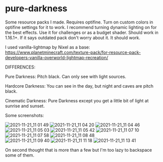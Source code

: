 # pure-darkness
Some resource packs I made. Requires optifine. Turn on custom colors in optifine settings for it to work.
I recommend turning dynamic lighting on for the best effects.
Use it for challenges or as a budget shader.
Should work in 1.16.1+. If it says outdated pack don't worry about it. It should work.

I used vanilla-lightmap by Nixel as a base: https://www.planetminecraft.com/texture-pack/for-resource-pack-developers-vanilla-overworld-lightmap-recreation/

DIFFERENCES:

Pure Darkness: Pitch black. Can only see with light sources.

Hardcore Darkness: You can see in the day, but night and caves are pitch black.

Cinematic Darkness: Pure Darkness except you get a little bit of light at sunrise and sunset.



Some screenshots:

![2021-11-21_11 01 49](https://user-images.githubusercontent.com/94314052/142770532-5b52e269-8e9e-4891-92bc-f4923968a531.png)
![2021-11-21_11 04 20](https://user-images.githubusercontent.com/94314052/142770540-6e874c31-2579-46d4-bf62-e7fccffb4a7b.png)
![2021-11-21_11 04 46](https://user-images.githubusercontent.com/94314052/142770581-dec8cce9-4408-49e2-9109-bd61aa4eab40.png)
![2021-11-21_11 05 03](https://user-images.githubusercontent.com/94314052/142770586-0c3cb06d-63f3-49cd-b33c-75d4f231d164.png)
![2021-11-21_11 05 42](https://user-images.githubusercontent.com/94314052/142770590-61353024-fe04-4789-bdd0-3d54f82817b1.png)
![2021-11-21_11 07 10](https://user-images.githubusercontent.com/94314052/142770595-0c2a8671-5d7b-477e-b7a0-187a972d6b14.png)
![2021-11-21_11 07 58](https://user-images.githubusercontent.com/94314052/142770600-06123185-2f0e-49e3-b22f-0bd6b191a096.png)
![2021-11-21_11 08 48](https://user-images.githubusercontent.com/94314052/142770603-ffbba08f-38dd-4b34-addb-dc227d19a8b8.png)\
![2021-11-21_11 09 40](https://user-images.githubusercontent.com/94314052/142770619-3f565dab-0550-4a40-8b1b-e1e9949af63f.png)
![2021-11-21_11 11 18](https://user-images.githubusercontent.com/94314052/142770626-964a2cb6-41ae-4532-8588-5a4859244f64.png)
![2021-11-21_11 13 41](https://user-images.githubusercontent.com/94314052/142770627-9a96cea6-2cfe-48bc-850b-fa3ee3b1fab1.png)

On second thought that is more than a few but I'm too lazy to backspace some of them.
